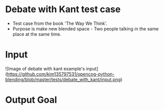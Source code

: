 # Debate with Kant test case
* Test case from the book 'The Way We Think'.
* Purpose is make new blended space - Two people talking in the same place at
 the same time.

# Input
![Image of debate with kant example's input]
(https://github.com/kim135797531/opencog-python-blending/blob/master/tests/debate_with_kant/input.png)

# Output Goal
